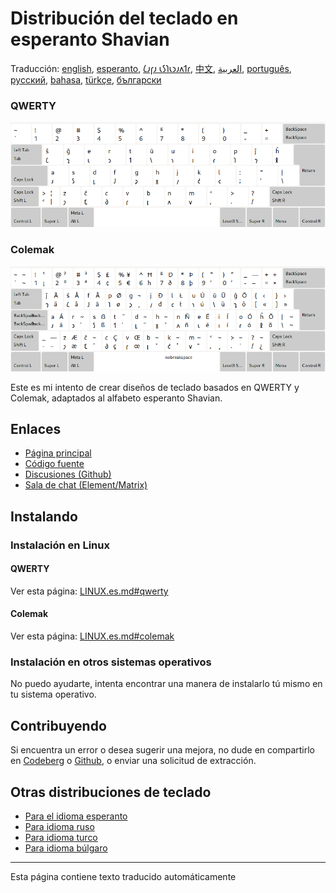 # Distribución del teclado en esperanto Shavian

Traducción: [english](README.md), [esperanto](README.eo.md), [𐑖𐑨𐑝𐑨 𐑧𐑕𐑐𐑧𐑮𐑨𐑵𐑑𐑩](README.eo_shaw.md), [中文](README.zh-CN.md), [العربية](README.ar.md), [português](README.pt.md), [русский](README.ru.md), [bahasa](README.id.md), [türkçe](README.tr.md), [български](README.bg.md)

### QWERTY

![Vista previa del esperanto Shavian QWERTY](./media/preview_qwerty.png)

### Colemak

![Vista previa del esperanto Shavian Colemak](./media/preview_colemak.png)

Este es mi intento de crear diseños de teclado basados ​​en QWERTY y Colemak, adaptados al alfabeto esperanto Shavian.

## Enlaces

* [Página principal](https://salif.github.io/shaw-eo/)
* [Código fuente](https://codeberg.org/salif/shaw-eo)
* [Discusiones (Github)](https://github.com/salif/shaw-eo/discussions)
* [Sala de chat (Element/Matrix)](https://matrix.to/#/#salif-colemak:mozilla.org)

## Instalando

### Instalación en Linux

#### QWERTY

Ver esta página: [LINUX.es.md#qwerty](./LINUX.es.md#qwerty)

#### Colemak

Ver esta página: [LINUX.es.md#colemak](./LINUX.es.md#colemak)

### Instalación en otros sistemas operativos

No puedo ayudarte, intenta encontrar una manera de instalarlo tú mismo en tu sistema operativo.

## Contribuyendo

Si encuentra un error o desea sugerir una mejora, no dude en compartirlo en [Codeberg] o [Github], o enviar una solicitud de extracción.

[Github]: https://github.com/salif/shaw-eo/discussions
[Codeberg]: https://codeberg.org/salif/shaw-eo/issues

## Otras distribuciones de teclado

* [Para el idioma esperanto](https://salif.github.io/colemak-eo/)
* [Para idioma ruso](https://salif.github.io/colemak-ru/)
* [Para idioma turco](https://salif.github.io/colemak-tr/)
* [Para idioma búlgaro](https://salif.github.io/colemak-bg/)

---

Esta página contiene texto traducido automáticamente
